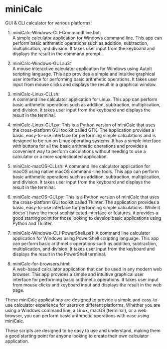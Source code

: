 # miniCalc
GUI & CLI calculator for various platforms!

1. miniCalc-Windows-CLI-CommandLine.bat:   
  A simple calculator application for Windows command line. This app can perform basic arithmetic operations such as addition, subtraction, multiplication, and division. It takes user input from the keyboard and displays the result in the command prompt.

2. miniCalc-Windows-GUI.au3:  
  A mouse interactive calculator application for Windows using AutoIt scripting language. This app provides a simple and intuitive graphical user interface for performing basic arithmetic operations. It takes user input from mouse clicks and displays the result in a graphical window.

3. miniCalc-Linux-CLI.sh:  
  A command line calculator application for Linux. This app can perform basic arithmetic operations such as addition, subtraction, multiplication, and division. It takes user input from the keyboard and displays the result in the terminal.

4. miniCalc-Linux-GUI.py: 
  This is a Python version of miniCalc that uses the cross-platform GUI toolkit called GTK. The application provides a basic, easy-to-use interface for performing simple calculations and is designed to be run on Linux operating systems. It has a simple interface with buttons for all the basic arithmetic operations and provides a convenient way to perform calculations without needing to use a calculator or a more sophisticated application.

5. miniCalc-macOS-CLI.sh: 
  A command line calculator application for macOS using native macOS command-line tools. This app can perform basic arithmetic operations such as addition, subtraction, multiplication, and division. It takes user input from the keyboard and displays the result in the terminal.

6. miniCalc-macOS-GUI.py: 
  This is a Python version of miniCalc that uses the cross-platform GUI toolkit called Tkinter. The application provides a basic, easy-to-use interface for performing simple calculations. While it doesn't have the most sophisticated interface or features, it provides a good starting point for those looking to develop basic applications using Python and Tkinter.

7. miniCalc-Windows-CLI-PowerShell.ps1: 
  A command line calculator application for Windows using PowerShell scripting language. This app can perform basic arithmetic operations such as addition, subtraction, multiplication, and division. It takes user input from the keyboard and displays the result in the PowerShell terminal.

8. miniCalc-for-browsers.html:  
  A web-based calculator application that can be used in any modern web browser. This app provides a simple and intuitive graphical user interface for performing basic arithmetic operations. It takes user input from mouse clicks and keyboard input and displays the result in the web page.

  
These miniCalc applications are designed to provide a simple and easy-to-use calculator experience for users on different platforms. Whether you are using a Windows command line, a Linux, macOS (terminal), or a web browser, you can perform basic arithmetic operations with ease using miniCalc.

  
These scripts are designed to be easy to use and understand, making them a good starting point for anyone looking to create their own calculator application.
